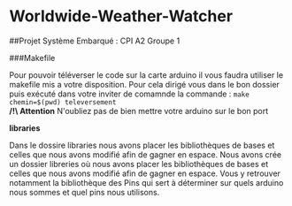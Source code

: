 # Worldwide-Weather-Watcher

##Projet Système Embarqué : CPI A2 Groupe 1

###Makefile

Pour pouvoir téléverser le code sur la carte arduino il vous faudra utiliser le makefile mis a votre disposition.
Pour cela dirigé vous dans le bon dossier puis exécuté dans votre inviter de comamnde la commande : `make chemin=$(pwd) televersement`  
__/!\ Attention__ N'oubliez pas de bien mettre votre arduino sur le bon port

**libraries**

Dans le dossire libraries nous avons placer les bibliothèques de bases et celles que nous avons modifié afin de gagner en espace.
Nous avons crée un dossier libreries où nous avons placer les bibliothèques de bases et celles que nous avons modifié afin de gagner en espace.
Vous y retrouver notamment la bibliothèque des Pins qui sert à déterminer sur quels arduino nous sommes et quel pins nous utilisons.

